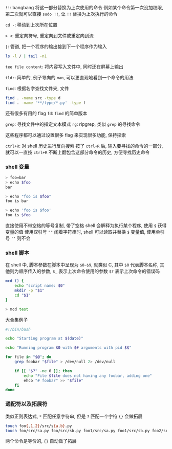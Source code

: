 `!!`: bangbang 将这一部分替换为上次使用的命令
例如某个命令第一次没加权限, 第二次就可以直接 
`sudo !!`, 让 `!!` 替换为上次执行的命令

`cd -`: 移动到上次所在位置

`> <`: 重定向符号, 重定向到文件或重定向到流

`|`: 管道, 把一个程序的输出接到下一个程序作为输入
```bash
ls -l / | tail -n1
```

`tee file content`: 将内容写入文件中, 同时还在屏幕上输出

`tldr`: 简单的, 例子导向的 `man`, 可以更直观地看到一个命令的用法

`find`: 根据名字查找文件夹, 文件
```bash
find . -name src -type d
find . -name '**/type/*.py' -type f
```
还有很多有用的 flag
`fd`: `find` 的简单版本

`grep`: 寻找文件中的指定文本模式
`rg`: ripgrep, 类似 `grep` 的寻找命令

这些程序都可以通过设置很多 flag 来实现很多功能, 保持探索

`ctrl+R`: 对 shell 历史进行反向搜索
按了 `ctrl+R` 后, 输入要寻找的命令的一部分, 就可以一直按 `ctrl+R` 不断上翻包含这部分命令的历史, 方便寻找历史命令


### shell 变量
```bash
> foo=bar
> echo $foo
bar

> echo "foo is $foo"
foo is bar

> echo 'foo is $foo'
foo is $foo
```
直接使用不带空格的等号复制, 带了空格 shell 会解释为执行某个程序, 使用 `$` 获得变量的值
使用双引号 `""` 阔着字符串时, shell 可以读取并替换 `$` 变量值, 使用单引号 `''` 则不会

### shell 脚本
在 shell 中, 脚本参数在脚本中呈现为 `$0~$9`, 就类似 C,
其中 `$0` 代表脚本名称, 其他则为顺序传入的参数,
`$_` 表示上次命令使用的参数
`$?` 表示上次命令的错误码
```bash
mcd () {
	echo "script name: $0"
	mkdir -p "$1"
	cd "$1"
}

> mcd test

```

大合集例子
```bash
#!/bin/bash

echo "Starting program at $(date)"

echo "Running program $0 with $# arguments with pid $$"

for file in "$@"; do
	grep foobar "$file" > /dev/null 2> /dev/null

	if [[ "$?" -ne 0 ]]; then
		echo "File $file does not having any foobar, adding one"
		ehco "# foobar" >> "$file"
	fi
done
```

### 通配符以及拓展符
类似正则表达式, `*` 匹配任意字符串, 但是 `?` 匹配一个字符
`{}` 会做拓展
```bash
touch foo{,1,2}/src/s{a,b}.py
touch foo/src/sa.py foo/src/sb.py foo1/src/sa.py foo1/src/sb.py foo2/src/sa.py foo2/src/sb.py 
```
两个命令是等价的, `{}` 自动做了拓展

